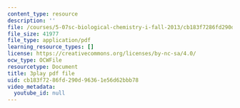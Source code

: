 ```yaml
---
content_type: resource
description: ''
file: /courses/5-07sc-biological-chemistry-i-fall-2013/cb183f7286fd290d96361e56d62bbb78_bmnKAp3EZ5o.pdf
file_size: 41977
file_type: application/pdf
learning_resource_types: []
license: https://creativecommons.org/licenses/by-nc-sa/4.0/
ocw_type: OCWFile
resourcetype: Document
title: 3play pdf file
uid: cb183f72-86fd-290d-9636-1e56d62bbb78
video_metadata:
  youtube_id: null
---
```

